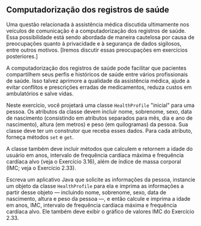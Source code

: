## Computadorização dos registros de saúde

Uma questão relacionada à assistência médica discutida ultimamente nos veículos de comunicação é a computadorização dos registros de saúde. Essa possibilidade está sendo abordada de maneira cautelosa por causa de preocupações quanto à privacidade e à segurança de dados sigilosos, entre outros motivos. [Iremos discutir essas preocupações em exercícios posteriores.]

A computadorização dos registros de saúde pode facilitar que pacientes compartilhem seus perfis e históricos de saúde entre vários profissionais de saúde. Isso talvez aprimore a qualidade da assistência médica, ajude a evitar conflitos e prescrições erradas de medicamentos, reduza custos em ambulatórios e salve vidas.

Neste exercício, você projetará uma classe `HealthProfile` "inicial" para uma pessoa. Os atributos da classe devem incluir nome, sobrenome, sexo, data de nascimento (consistindo em atributos separados para mês, dia e ano de nascimento), altura (em metros) e peso (em quilogramas) da pessoa. Sua classe deve ter um construtor que receba esses dados. Para cada atributo, forneça métodos `set` e `get`.

A classe também deve incluir métodos que calculem e retornem a idade do usuário em anos, intervalo de frequência cardíaca máxima e frequência cardíaca alvo (veja o Exercício 3.16), além de índice de massa corporal (IMC; veja o Exercício 2.33).

Escreva um aplicativo Java que solicite as informações da pessoa, instancie um objeto da classe `HealthProfile` para ela e imprima as informações a partir desse objeto — incluindo nome, sobrenome, sexo, data de nascimento, altura e peso da pessoa ––, e então calcule e imprima a idade em anos, IMC, intervalo de frequência cardíaca máxima e frequência cardíaca alvo. Ele também deve exibir o gráfico de valores IMC do Exercício 2.33.
